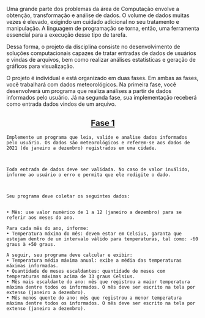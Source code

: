 Uma grande parte dos problemas da área de Computação envolve a obtenção, transformação e análise de dados. O volume de dados muitas vezes é elevado, exigindo um cuidado adicional no seu tratamento e manipulação. A linguagem de programação se torna, então, uma ferramenta essencial para a execução desse tipo de tarefa.

Dessa forma, o projeto da disciplina consiste no desenvolvimento de soluções computacionais capazes de tratar entradas de dados de usuários e vindas de arquivos, bem como realizar análises estatísticas e geração de gráficos para visualização.

O projeto é individual e está organizado em duas fases. Em ambas as fases, você trabalhará com dados meteorológicos. Na primeira fase, você desenvolverá um programa que realiza análises a partir de dados informados pelo usuário. Já na segunda fase, sua implementação receberá como entrada dados vindos de um arquivo.

<h2 align="center"><a href="./projects/01/main.py">Fase 1</a></h2>

```
Implemente um programa que leia, valide e analise dados informados pelo usuário. Os dados são meteorológicos e referem-se aos dados de 2021 (de janeiro a dezembro) registrados em uma cidade. 

 

Toda entrada de dados deve ser validada. No caso de valor inválido, informe ao usuário o erro e permita que ele redigite o dado.

 

Seu programa deve coletar os seguintes dados:


• Mês: use valor numérico de 1 a 12 (janeiro a dezembro) para se referir aos meses do ano.   

Para cada mês do ano, informe:  
• Temperatura máxima do mês: devem estar em Celsius, garanta que estejam dentro de um intervalo válido para temperaturas, tal como: -60 graus à +50 graus.   

A seguir, seu programa deve calcular e exibir:  
• Temperatura média máxima anual: exibe a média das temperaturas máximas informadas.
• Quantidade de meses escaldantes: quantidade de meses com temperaturas máximas acima de 33 graus Celsius.
• Mês mais escaldante do ano: mês que registrou a maior temperatura máxima dentre todos os informados. O mês deve ser escrito na tela por extenso (janeiro a dezembro). 
• Mês menos quente do ano: mês que registrou a menor temperatura máxima dentre todos os informados. O mês deve ser escrito na tela por extenso (janeiro a dezembro).  
```